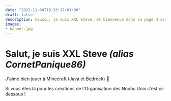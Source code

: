 ```yaml
---
date: "2022-11-04T19:33:17+01:00"
draft: false
description: Coucou, je suis XXL Steve, et bienvenue dans la page d'accueil !
images:
- banner.jpg
---
```


# Salut, je suis XXL Steve *(alias CornetPanique86)*

J'aime bien jouer à Minecraft (Java et Bedrock) 🙂

Si vous êtes là pour les créations de l'Organisation des Noobs Unis c'est ci-dessous !